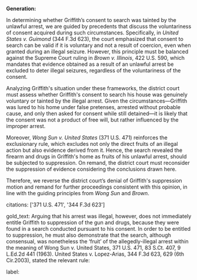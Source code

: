 **Generation:**

In determining whether Griffith’s consent to search was tainted by the unlawful arrest, we are guided by precedents that discuss the voluntariness of consent acquired during such circumstances. Specifically, in *United States v. Guimond* (344 F.3d 623), the court emphasized that consent to search can be valid if it is voluntary and not a result of coercion, even when granted during an illegal seizure. However, this principle must be balanced against the Supreme Court ruling in *Brown v. Illinois*, 422 U.S. 590, which mandates that evidence obtained as a result of an unlawful arrest be excluded to deter illegal seizures, regardless of the voluntariness of the consent.

Analyzing Griffith's situation under these frameworks, the district court must assess whether Griffith's consent to search his house was genuinely voluntary or tainted by the illegal arrest. Given the circumstances—Griffith was lured to his home under false pretenses, arrested without probable cause, and only then asked for consent while still detained—it is likely that the consent was not a product of free will, but rather influenced by the improper arrest. 

Moreover, *Wong Sun v. United States* (371 U.S. 471) reinforces the exclusionary rule, which excludes not only the direct fruits of an illegal action but also evidence derived from it. Hence, the search revealed the firearm and drugs in Griffith's home as fruits of his unlawful arrest, should be subjected to suppression. On remand, the district court must reconsider the suppression of evidence considering the conclusions drawn here.

Therefore, we reverse the district court’s denial of Griffith's suppression motion and remand for further proceedings consistent with this opinion, in line with the guiding principles from *Wong Sun* and *Brown*.

citations: ['371 U.S. 471', '344 F.3d 623']

gold_text: Arguing that his arrest was illegal, however, does not immediately entitle Griffith to suppression of the gun and drugs, because they were found in a search conducted pursuant to his consent. In order to be entitled to suppression, he must also demonstrate that the search, although consensual, was nonetheless the ‘fruit’ of the allegedly-illegal arrest within the meaning of Wong Sun v. United States, 371 U.S. 471, 83 S.Ct. 407, 9 L.Ed.2d 441 (1963). United States v. Lopez-Arias, 344 F.3d 623, 629 (6th Cir.2003), stated the relevant rule:

label: 